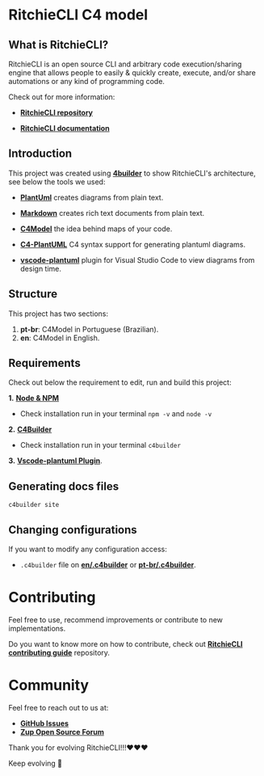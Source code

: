 # **RitchieCLI C4 model**

## **What is RitchieCLI?**

RitchieCLI is an open source CLI and arbitrary code execution/sharing engine that allows people to easily & quickly create, execute, and/or share automations or any kind of programming code.

Check out for more information: 
- [**RitchieCLI repository**](https://github.com/ZupIT/ritchie-cli)

- [**RitchieCLI documentation**](https://docs.ritchiecli.io/) 

## **Introduction**
This project was created using [**4builder**](https://adrianvlupu.github.io/C4-Builder/) to show RitchieCLI's architecture, see below the tools we used:  

- [**PlantUml**](http://plantuml.com/) creates diagrams from plain text.

- [**Markdown**](https://guides.github.com/features/mastering-markdown/) creates rich text documents from plain text.

- [**C4Model**](https://c4model.com/) the idea behind maps of your code.

- [**C4-PlantUML**](https://github.com/RicardoNiepel/C4-PlantUML) C4 syntax support for generating plantuml diagrams.

- [**vscode-plantuml**](https://github.com/qjebbs/vscode-plantuml) plugin for Visual Studio Code to view diagrams from design time.

## **Structure**

This project has two sections:

1. **pt-br**: C4Model in Portuguese (Brazilian).
2. **en**: C4Model in English.

## **Requirements**
Check out below the requirement to edit, run and build this project:

**1.** [**Node & NPM**](https://nodejs.org/en/)
  - Check installation run in your terminal `npm -v` and `node -v`

**2.** [**C4Builder**](https://adrianvlupu.github.io/C4-Builder/)
  - Check installation run in your terminal `c4builder`

**3.** [**Vscode-plantuml Plugin**](https://github.com/qjebbs/vscode-plantuml). 


## **Generating docs files**
 
 `c4builder site`

## **Changing configurations**

If you want to modify any configuration access:
-  `.c4builder` file on [**en/.c4builder**](https://github.com/ZupIT/ritchiecli-c4model//tree/main/en/.c4builder)  or [**pt-br/.c4builder**](https://github.com/ZupIT/ritchiecli-c4model//tree/main/pt-br/.c4builder).


# **Contributing**

Feel free to use, recommend improvements or contribute to new implementations.

Do you want to know more on how to contribute, check out [**RitchieCLI contributing guide**](https://github.com/ZupIT/ritchie-cli/blob/main/CONTRIBUTING.md) repository.

# **Community**

Feel free to reach out to us at:

- [**GitHub Issues**](https://github.com/ZupIT/ritchie-cli/issues)
- [**Zup Open Source Forum**](https://forum.zup.com.br)


Thank you for evolving RitchieCLI!!!:heart::heart::heart:

Keep evolving :rocket: